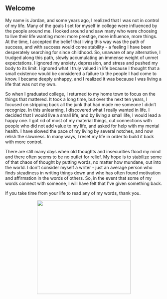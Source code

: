 ## Welcome 

My name is Jordan, and some years ago, I realized that I was not in control of my life. Many of the goals I set for myself in college were influenced by the people around me. I looked around and saw many who were choosing to live their life wanting more: more prestige, more influence, more things. At the time, I accepted the belief that living this way was the path of success, and with success would come stability - a feeling I have been desperately searching for since childhood. So, unaware of any alternative, I trudged along this path, slowly accumulating an immense weight of unmet expectations. I ignored my anxiety, depression, and stress and pushed my body to its limit. I ignored what I truly valued in life because I thought that a small existence would be considered a failure to the people I had come to know. I became deeply unhappy, and I realized it was because I was living a life that was not my own. 

So when I graduated college, I returned to my home town to focus on the things that mattered. It took a long time, but over the next ten years, I focused on stripping back all the junk that had made me someone I didn’t recognize. In this unlearning, I discovered what I really wanted in life. I decided that I would live a small life, and by living a small life, I would lead a happy one. I got rid of most of my material things, cut connections with people who did not add value to my life, and asked for help with my mental health. I have slowed the pace of my living by several notches, and now relish the slowness. In many ways, I reset my life in order to build it back with more control. 

There are still many days when old thoughts and insecurities flood my mind and there often seems to be no outlet for relief. My hope is to stabilize some of that chaos of thought by putting words, no matter how mundane, out into the world. I don't consider myself a writer - just an average person who finds steadiness in writing things down and who has often found motivation and affirmation in the words of others. So, in the event that some of my words connect with someone, I will have felt that I've given something back. 

If you take time from your life to read any of my words, thank you. 

<img src="https://imgur.com/10vg0G9.png" width="300" style="display: block; margin: 0 auto">
 
